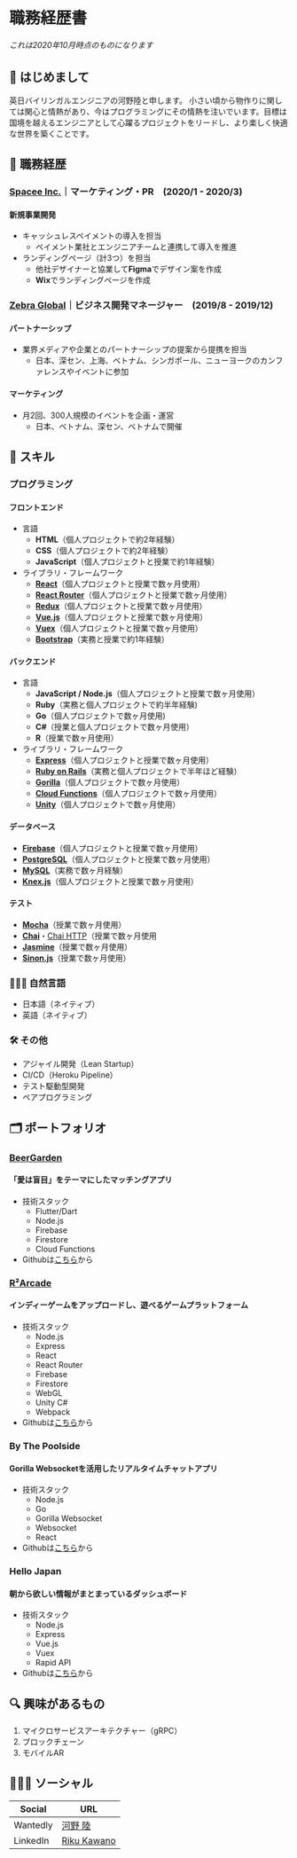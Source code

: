 # 職務経歴書
###### これは2020年10月時点のものになります
## 👋 はじめまして
英日バイリンガルエンジニアの河野陸と申します。
小さい頃から物作りに関しては関心と情熱があり、今はプログラミングにその情熱を注いでいます。目標は国境を越えるエンジニアとして心躍るプロジェクトをリードし、より楽しく快適な世界を築くことです。

## 💼 職務経歴
### [Spacee Inc.](http://www.spacee.co.jp/)｜マーケティング・PR　(2020/1 - 2020/3)
  #### 新規事業開発
  - キャッシュレスペイメントの導入を担当
    - ペイメント業社とエンジニアチームと連携して導入を推進
  - ランディングページ（計3つ）を担当
    - 他社デザイナーと協業して**Figma**でデザイン案を作成
    - **Wix**でランディングページを作成
    
### [Zebra Global](https://www.zebra-global.co/)｜ビジネス開発マネージャー　(2019/8 - 2019/12)
  #### パートナーシップ
  - 業界メディアや企業とのパートナーシップの提案から提携を担当
    - 日本、深セン、上海、ベトナム、シンガポール、ニューヨークのカンファレンスやイベントに参加
  #### マーケティング
  - 月2回、300人規模のイベントを企画・運営
    - 日本、ベトナム、深セン、ベトナムで開催

## 🚀 スキル

### プログラミング
#### フロントエンド
  - 言語
    - **HTML**（個人プロジェクトで約2年経験）
    - **CSS**（個人プロジェクトで約2年経験）
    - **JavaScript**（個人プロジェクトと授業で約1年経験）
  - ライブラリ・フレームワーク
    - [**React**](https://facebook.github.io/react/)（個人プロジェクトと授業で数ヶ月使用）
    - [**React Router**](https://reactrouter.com/)（個人プロジェクトと授業で数ヶ月使用）
    - [**Redux**](https://github.com/reactjs/redux)（個人プロジェクトと授業で数ヶ月使用）
    - [**Vue.js**](https://vuejs.org/)（個人プロジェクトと授業で数ヶ月使用）
    - [**Vuex**](https://vuex.vuejs.org/)（個人プロジェクトと授業で数ヶ月使用）
    - [**Bootstrap**](https://getbootstrap.com/)（実務と授業で約1年経験）
#### バックエンド
  - 言語
    - **JavaScript / Node.js**（個人プロジェクトと授業で数ヶ月使用） 
    - **Ruby**（実務と個人プロジェクトで約半年経験)
    - **Go**（個人プロジェクトで数ヶ月使用)
    - **C#**（授業と個人プロジェクトで数ヶ月使用）
    - **R**（授業で数ヶ月使用）
  - ライブラリ・フレームワーク
    - [**Express**](https://expressjs.com/)（個人プロジェクトと授業で数ヶ月使用） 
    - [**Ruby on Rails**](https://rubyonrails.org/)（実務と個人プロジェクトで半年ほど経験） 
    - [**Gorilla**](https://www.gorillatoolkit.org/)（個人プロジェクトで数ヶ月使用） 
    - [**Cloud Functions**](https://firebase.google.com/docs/functions)（個人プロジェクトで数ヶ月使用） 
    - [**Unity**](https://unity.com/)（個人プロジェクトで数ヶ月使用） 
#### データベース
  - [**Firebase**](https://firebase.google.com/)（個人プロジェクトと授業で数ヶ月使用）
  - [**PostgreSQL**](https://www.postgresql.org/)（個人プロジェクトと授業で数ヶ月使用）
  - [**MySQL**](https://www.sqlite.org/)（実務で数ヶ月経験）
  - [**Knex.js**](http://knexjs.org/)（個人プロジェクトと授業で数ヶ月使用）  
#### テスト
  - [**Mocha**](https://mochajs.org/)（授業で数ヶ月使用）
  - [**Chai**](http://chaijs.com/)・[Chai HTTP](http://chaijs.com/plugins/chai-http/)（授業で数ヶ月使用
  - [**Jasmine**](https://jasmine.github.io/index.html)（授業で数ヶ月使用）
  - [**Sinon.js**](http://sinonjs.org/)（授業で数ヶ月使用）

### 💁🏻‍♂️ 自然言語
  - 日本語（ネイティブ）
  - 英語（ネイティブ）

### 🛠 その他
  - アジャイル開発（Lean Startup）
  - CI/CD（Heroku Pipeline）
  - テスト駆動型開発
  - ペアプログラミング

## 🗂 ポートフォリオ
### [BeerGarden](https://play.google.com/store/apps/details?id=yurikanamba.lovealapp&hl=en)
  #### 「愛は盲目」をテーマにしたマッチングアプリ
  - 技術スタック
    - Flutter/Dart
    - Node.js
    - Firebase
    - Firestore
    - Cloud Functions
  - Githubは[こちら](https://github.com/Team-Loveal/BeerGarden)から

### [R²Arcade](https://r2arcade.com/)
  #### インディーゲームをアップロードし、遊べるゲームプラットフォーム
  - 技術スタック
    - Node.js
    - Express
    - React
    - React Router
    - Firebase
    - Firestore
    - WebGL
    - Unity C#
    - Webpack
  - Githubは[こちら](https://github.com/PlayerR2/R2-Arcade)から

### By The Poolside
  #### Gorilla Websocketを活用したリアルタイムチャットアプリ
  - 技術スタック
    - Node.js
    - Go
    - Gorilla Websocket
    - Websocket
    - React
  - Githubは[こちら](https://github.com/rikukawano/By-The-Poolside)から
    
### Hello Japan
  #### 朝から欲しい情報がまとまっているダッシュボード
  - 技術スタック
    - Node.js
    - Express
    - Vue.js
    - Vuex
    - Rapid API
  - Githubは[こちら](https://github.com/rapidPotato/Hello-Japan)から
    
## 🔍 興味があるもの
 1. マイクロサービスアーキテクチャー（gRPC）
 2. ブロックチェーン
 3. モバイルAR
    
## 🙎🏻‍♂️ ソーシャル
|Social|URL|
|---|-----|
|Wantedly|[河野 陸](https://www.wantedly.com/users/18052432)|
|LinkedIn|[Riku Kawano](https://www.linkedin.com/in/rikukawano/)|
